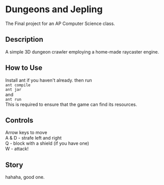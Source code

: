 Dungeons and Jepling
============
The Final project for an AP Computer Science class.

## Description
A simple 3D dungeon crawler employing a home-made raycaster engine.

## How to Use
Install ant if you haven't already.
then run  
`ant compile`  
`ant jar`  
and  
`ant run`  
This is required to ensure that the game can find its resources.

## Controls
Arrow keys to move  
A & D - strafe left and right  
Q - block with a shield (if you have one)  
W - attack!  

## Story
hahaha, good one.
